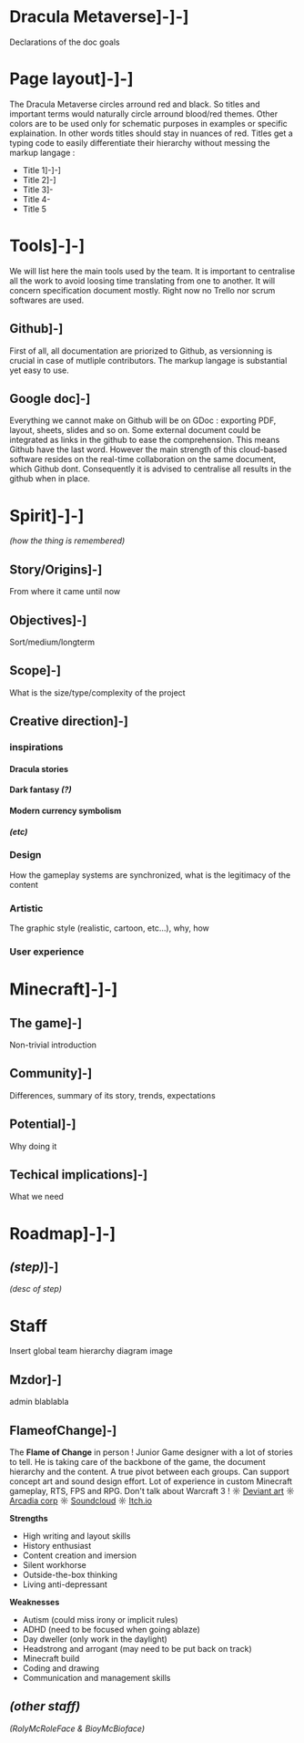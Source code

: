 # Dracula Metaverse]-]-]
Declarations of the doc goals
# Page layout]-]-]
The Dracula Metaverse circles arround red and black. So titles and important terms would naturally circle arround blood/red themes. Other colors are to be used only for schematic purposes in examples or specific explaination. In other words titles should stay in nuances of red.
Titles get a typing code to easily differentiate their hierarchy without messing the markup langage : 
- Title 1]-]-]
- Title 2]-]
- Title 3]-
- Title 4-
- Title 5
# Tools]-]-]
We will list here the main tools used by the team. It is important to centralise all the work to avoid loosing time translating from one to another. It will concern specification document mostly. Right now no Trello nor scrum softwares are used.
## Github]-]
First of all, all documentation are priorized to Github, as versionning is crucial in case of mutliple contributors. The markup langage is substantial yet easy to use.
## Google doc]-]
Everything we cannot make on Github will be on GDoc : exporting PDF, layout, sheets, slides and so on. Some external document could be integrated as links in the github to ease the comprehension. This means Github have the last word. However the main strength of this cloud-based software resides on the real-time collaboration on the same document, which Github dont. Consequently it is advised to centralise all results in the github when in place.
# Spirit]-]-]
*(how the thing is remembered)*
## Story/Origins]-]
From where it came until now
## Objectives]-]
Sort/medium/longterm
## Scope]-]
What is the size/type/complexity of the project
## Creative direction]-]
### inspirations
#### Dracula stories
#### Dark fantasy *(?)*
#### Modern currency symbolism
#### *(etc)*
### Design
How the gameplay systems are synchronized, what is the legitimacy of the content
### Artistic
The graphic style (realistic, cartoon, etc...), why, how
### User experience
# Minecraft]-]-]
## The game]-]
Non-trivial introduction
## Community]-]
Differences, summary of its story, trends, expectations
## Potential]-]
Why doing it
## Techical implications]-]
What we need
# Roadmap]-]-]
## *(step)*]-]
*(desc of step)*
# Staff
Insert global team hierarchy diagram image
## Mzdor]-]
admin blablabla
## FlameofChange]-]
The **Flame of Change** in person ! Junior Game designer with a lot of stories to tell. He is taking care of the backbone of the game, the document hierarchy and the content. A true pivot between each groups. Can support concept art and sound design effort. Lot of experience in custom Minecraft gameplay, RTS, FPS and RPG. Don't talk about Warcraft 3 !
☼ [Deviant art](https://www.deviantart.com/nebkah01jr/gallery)
☼ [Arcadia corp](https://www.arcadia-corporation.com/community/flameofchange)
☼ [Soundcloud](https://soundcloud.com/flameofchange/tracks)
☼ [Itch.io](https://flameofchange.itch.io)

**Strengths**
- High writing and layout skills
- History enthusiast
- Content creation and imersion
- Silent workhorse
- Outside-the-box thinking
- Living anti-depressant

**Weaknesses**
- Autism (could miss irony or implicit rules)
- ADHD (need to be focused when going ablaze)
- Day dweller (only work in the daylight)
- Headstrong and arrogant (may need to be put back on track)
- Minecraft build
- Coding and drawing
- Communication and management skills
## *(other staff)*
*(RolyMcRoleFace & BioyMcBioface)*
